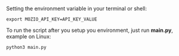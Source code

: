 Setting the environment variable in your terminal or shell:
```
export MOZIO_API_KEY=API_KEY_VALUE
```

To run the script after you setup you environment, just run **main.py**, example on Linux:
```
python3 main.py
```

